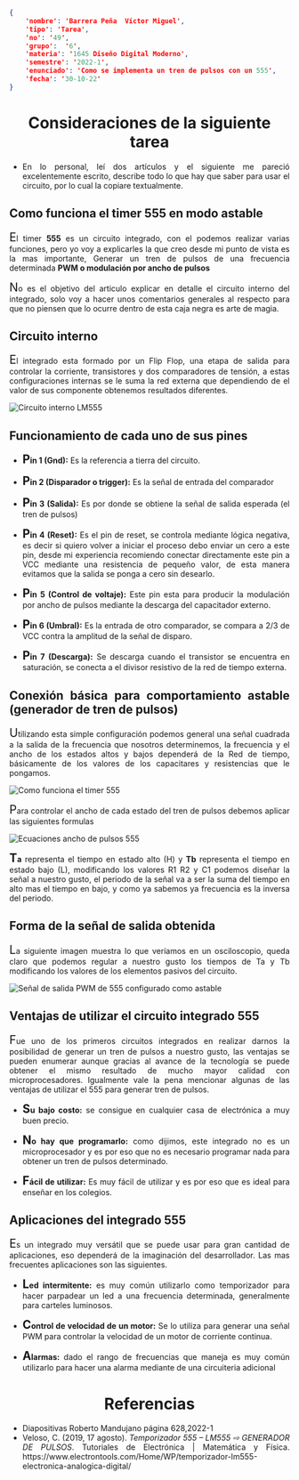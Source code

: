 ```json
{
    'nombre': 'Barrera Peña  Víctor Miguel',
    'tipo': 'Tarea',
    'no': '49',
    'grupo':  '6',
    'materia': '1645 Diseño Digital Moderno',
    'semestre': '2022-1',
    'enunciado': 'Como se implementa un tren de pulsos con un 555',
    'fecha': '30-10-22'
}
```

<style>
    body{
  text-align: justify;
}
    h1{
        font-weight: bold;
        text-align:center;
    }
    p::first-letter{
  font-size: 1.3rem;
}
 a{
  text-decoration: none;
}
</style>


# Consideraciones de la siguiente tarea

- En lo personal, leí dos artículos y el siguiente me pareció excelentemente escrito, describe todo lo que hay que saber para usar el circuito, por lo cual la copiare textualmente.

## Como funciona el timer 555 en modo astable

El timer **555** es un circuito integrado, con el podemos realizar varias funciones, pero yo voy a explicarles la que creo desde mi punto de vista es la mas importante, Generar un tren de pulsos de una frecuencia determinada **[PWM o modulación por ancho de pulsos](https://www.electrontools.com/Home/WP/2016/03/09/pwm-modulacion-por-ancho-de-pulsos/)**

No es el objetivo del articulo explicar en detalle el circuito interno del integrado, solo voy a hacer unos comentarios generales al respecto para que no piensen que lo ocurre dentro de esta caja negra es arte de magia.

## Circuito interno

El integrado esta formado por un Flip Flop, una etapa de salida para controlar la corriente, transistores y dos comparadores de tensión, a estas configuraciones internas se le suma la red externa que dependiendo de el valor de sus componente obtenemos resultados diferentes.

![Circuito interno LM555](https://lh3.googleusercontent.com/-Gwn45BkGU4c/VZbs6n2b2GI/AAAAAAAAB0k/KGO3MNaxnNk/h300/CircuitoInterno55.png)

 

## Funcionamiento de cada uno de sus pines

- **Pin 1 (Gnd):** Es la referencia a tierra del circuito.

- **Pin 2 (Disparador o trigger):** Es la señal de entrada del comparador

- **Pin 3 (Salida):** Es por donde se obtiene la señal de salida esperada (el tren de pulsos)

- **Pin 4 (Reset):** Es el pin de reset, se controla mediante lógica negativa, es decir si quiero volver a iniciar el proceso debo enviar un cero a este pin, desde mi experiencia recomiendo conectar directamente este pin a VCC mediante una resistencia de pequeño valor, de esta manera evitamos que la salida se ponga a cero sin desearlo.

- **Pin 5 (Control de voltaje):** Este pin esta para producir la modulación por ancho de pulsos mediante la descarga del capacitador externo.

- **Pin 6 (Umbral):** Es la entrada de otro comparador, se compara a 2/3 de VCC contra la amplitud de la señal de disparo.

- **Pin 7 (Descarga):** Se descarga cuando el transistor se encuentra en saturación, se conecta a el divisor resistivo de la red de tiempo externa.

## Conexión básica para comportamiento astable (generador de tren de pulsos)

Utilizando esta simple configuración podemos general una señal cuadrada a la salida de la frecuencia que nosotros determinemos, la frecuencia y el ancho de los estados altos y bajos dependerá de la Red de tiempo, básicamente de los valores de los capacitares y resistencias que le pongamos.

![Como funciona el timer 555](https://lh3.googleusercontent.com/-hGYLJJSWSWY/VZb5WSRLF-I/AAAAAAAAB00/1gXs7pV_9m8/h400/555.gif)

Para controlar el ancho de cada estado del tren de pulsos debemos aplicar las siguientes formulas

![Ecuaciones ancho de pulsos 555](https://lh3.googleusercontent.com/-zT9jrJXdXw8/VZb7DrU1UvI/AAAAAAAAB1A/lz_ufjEYISY/h150/1%2B-%2B555.png)

**Ta** representa el tiempo en estado alto (H) y **Tb** representa el tiempo en estado bajo (L), modificando los valores R1 R2 y C1 podemos diseñar la señal a nuestro gusto, el periodo de la señal va a ser la suma del tiempo en alto mas el tiempo en bajo, y como ya sabemos ya frecuencia es la inversa del periodo.

## Forma de la señal de salida obtenida

La siguiente imagen muestra lo que veríamos en un osciloscopio, queda claro que podemos regular a nuestro gusto los tiempos de Ta y Tb modificando los valores de los elementos pasivos del circuito.

![Señal de salida PWM de 555 configurado como astable](https://lh3.googleusercontent.com/--m61dHYIdPU/VZb_bo7pQfI/AAAAAAAAB1U/w-RQy6Ik26s/h240/pwm%2B555.png)

## Ventajas de utilizar el circuito integrado 555

Fue uno de los primeros circuitos integrados en realizar darnos la posibilidad de generar un tren de pulsos a nuestro gusto, las ventajas se pueden enumerar aunque gracias al avance de la tecnología se puede obtener el mismo resultado de mucho mayor calidad con microprocesadores. Igualmente vale la pena mencionar algunas de las ventajas de utilizar el 555 para generar tren de pulsos.

- **Su bajo costo:** se consigue en cualquier casa de electrónica a muy buen precio.

- **No hay que programarlo:** como dijimos, este integrado no es un microprocesador y es por eso que no es necesario programar nada para obtener un tren de pulsos determinado.

- **Fácil de utilizar:** Es muy fácil de utilizar y es por eso que es ideal para enseñar en los colegios.



## Aplicaciones del integrado 555

Es un integrado muy versátil que se puede usar para gran cantidad de aplicaciones, eso dependerá de la imaginación del desarrollador. Las mas frecuentes aplicaciones son las siguientes.

- **Led intermitente:** es muy común utilizarlo como [temporizador](https://www.electrontools.com/Home/WP/2016/12/06/el-temporizador-555/) para hacer parpadear un led a una frecuencia determinada, generalmente para carteles luminosos.

- **Control de velocidad de un motor:** Se lo utiliza para generar una señal PWM para controlar la velocidad de un motor de corriente continua.

- **Alarmas:** dado el rango de frecuencias que maneja es muy común utilizarlo para hacer una alarma mediante de una circuiteria adicional

# Referencias

- Diapositivas Roberto Mandujano página 628,2022-1
- Veloso, C. (2019, 17 agosto). *Temporizador 555 – LM555 ⇨ GENERADOR DE PULSOS*. Tutoriales de Electrónica | Matemática y Física. https://www.electrontools.com/Home/WP/temporizador-lm555-electronica-analogica-digital/

